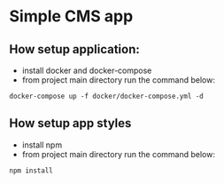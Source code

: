 # Simple CMS app

## How setup application:

- install docker and docker-compose
- from project main directory run the command below:
```
docker-compose up -f docker/docker-compose.yml -d
```

## How setup app styles

- install npm
- from project main directory run the command below:
```
npm install
```